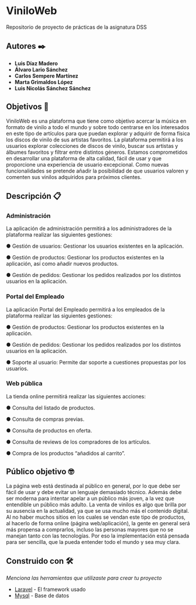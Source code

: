 # ViniloWeb

Repositorio de proyecto de prácticas de la asignatura DSS

## Autores ✒️

* **Luis Díaz Madero**  
* **Álvaro Lario Sánchez**
* **Carlos Sempere Martínez**
* **Marta Grimaldos López**
* **Luis Nicolás Sánchez Sánchez**

## Objetivos 🚀

ViniloWeb es una plataforma que tiene como objetivo acercar la música en formato de vinilo a
todo el mundo y sobre todo centrarse en los interesados en este tipo de artículos para que
puedan explorar y adquirir de forma física los discos de vinilo de sus artistas favoritos.
La plataforma permitirá a los usuarios explorar colecciones de discos de vinilo, buscar sus
artistas y álbumes favoritos y filtrar entre distintos géneros.
Estamos comprometidos en desarrollar una plataforma de alta calidad, fácil de usar y que
proporcione una experiencia de usuario excepcional.
Como nuevas funcionalidades se pretende añadir la posibilidad de que usuarios valoren y
comenten sus vinilos adquiridos para próximos clientes.

## Descripción 📋

### Administración

La aplicación de administración permitirá a los administradores de la plataforma realizar las
siguientes gestiones:

● Gestión de usuarios: Gestionar los usuarios existentes en la aplicación.

● Gestión de productos: Gestionar los productos existentes en la aplicación, así como
añadir nuevos productos.

● Gestión de pedidos: Gestionar los pedidos realizados por los distintos usuarios en la
aplicación.

### Portal del Empleado

La aplicación Portal del Empleado permitirá a los empleados de la plataforma realizar las
siguientes gestiones:

● Gestión de productos: Gestionar los productos existentes en la aplicación.

● Gestión de pedidos: Gestionar los pedidos realizados por los distintos usuarios en la
aplicación.

● Soporte al usuario: Permite dar soporte a cuestiones propuestas por los usuarios.

### Web pública

La tienda online permitirá realizar las siguientes acciones:

● Consulta del listado de productos.

● Consulta de compras previas.

● Consulta de productos en oferta.

● Consulta de reviews de los compradores de los artículos.

● Compra de los productos “añadidos al carrito”.

## Público objetivo 🤓

La página web está destinada al público en general, por lo que debe ser fácil de usar y debe
evitar un lenguaje demasiado técnico. Además debe ser moderna para intentar apelar a un
público más joven, a la vez que entendible un público más adulto.
La venta de vinilos es algo que brilla por su ausencia en la actualidad, ya que se usa mucho más
el contenido digital. Al no haber muchos sitios en los cuales se vendan este tipo de productos, al
hacerlo de forma online (página web/aplicación), la gente en general será más propensa a
comprarlos, incluso las personas mayores que no se manejan tanto con las tecnologías. Por eso
la implementación está pensada para ser sencilla, que la pueda entender todo el mundo y sea
muy clara.

## Construido con 🛠️

_Menciona las herramientas que utilizaste para crear tu proyecto_

* [Laravel](https://laravel.com/docs/9.x) - El framework usado
* [Mysql](https://www.mysql.com/) - Base de datos
